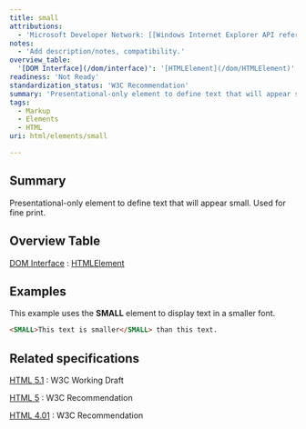 ```yaml
---
title: small
attributions:
  - 'Microsoft Developer Network: [[Windows Internet Explorer API reference](http://msdn.microsoft.com/en-us/library/ie/hh828809%28v=vs.85%29.aspx) Article]'
notes:
  - 'Add description/notes, compatibility.'
overview_table:
  '[DOM Interface](/dom/interface)': '[HTMLElement](/dom/HTMLElement)'
readiness: 'Not Ready'
standardization_status: 'W3C Recommendation'
summary: 'Presentational-only element to define text that will appear small. Used for fine print.'
tags:
  - Markup
  - Elements
  - HTML
uri: html/elements/small

---
```

## Summary

Presentational-only element to define text that will appear small. Used for fine print.

## Overview Table

[DOM Interface](/dom/interface)
:   [HTMLElement](/dom/HTMLElement)

## Examples

This example uses the **SMALL** element to display text in a smaller font.

``` html
<SMALL>This text is smaller</SMALL> than this text.
```

## Related specifications

[HTML 5.1](http://www.w3.org/TR/html51/text-level-semantics.html#the-small-element)
:   W3C Working Draft

[HTML 5](http://www.w3.org/TR/html5/text-level-semantics.html#the-small-element)
:   W3C Recommendation

[HTML 4.01](http://www.w3.org/TR/html401/present/graphics.html#edef-SMALL)
:   W3C Recommendation
